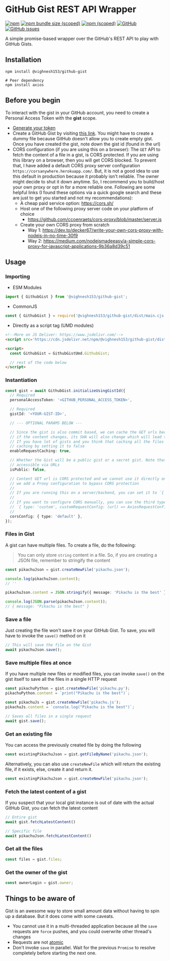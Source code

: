 # GitHub Gist REST API Wrapper

[![npm](https://img.shields.io/npm/dt/@vighnesh153/github-gist)](https://img.shields.io/npm/dt/@vighnesh153/github-gist)
[![npm bundle size (scoped)](https://img.shields.io/bundlephobia/minzip/@vighnesh153/github-gist)](https://img.shields.io/bundlephobia/minzip/@vighnesh153/github-gist)
[![npm (scoped)](https://img.shields.io/npm/v/@vighnesh153/-version)](https://www.npmjs.com/package/@vighnesh153/-version)
[![GitHub](https://img.shields.io/github/license/vighnesh153/vighnesh153-turbo)](https://github.com/vighnesh153/vighnesh153-turbo/blob/main/LICENSE)
[![GitHub issues](https://img.shields.io/github/issues/vighnesh153/vighnesh153-turbo)](https://github.com/vighnesh153/vighnesh153-turbo/issues)

A simple promise-based wrapper over the GitHub's REST API to play with GitHub Gists.

## Installation

```shell
npm install @vighnesh153/github-gist

# Peer dependency
npm install axios
```

## Before you begin

To interact with the gist in your GitHub account, you need to create a Personal Access Token with the **gist** scope.

- [Generate your token](https://github.com/settings/tokens/new?scopes=gist)
- Create a GitHub Gist by visiting [this link](https://gist.github.com/). You might have to create a dummy file because
  GitHub doesn't allow you to create empty gist. Once you have created the gist, note down the gist id (found in the
  url)
- CORS configuration (if you are using this on a browser): The `GET` API to fetch the content of a file in a gist, is
  CORS protected. If you are using this library on a browser, then you will get CORS blocked. To prevent that, I have
  added a default CORS proxy server configuration `https://corsanywhere.herokuapp.com/`. But, it is not a good idea to
  use this default in production because it probably isn't reliable. The owner might decide to shut it down anytime. So,
  I recommend you to build/host your own proxy or opt in for a more reliable one. Following are some helpful links (I
  found these options via a quick google search and these are just to get you started and not my recommendations):
    - A cheap paid service option: https://cors.sh/
    - Host one of the following proxy server code on your platform of choice
        - https://github.com/ccoenraets/cors-proxy/blob/master/server.js
    - Create your own CORS proxy from scratch
        - Way 1: https://dev.to/decker67/write-your-own-cors-proxy-with-nodejs-in-no-time-30f9
        - Way 2: https://medium.com/nodejsmadeeasy/a-simple-cors-proxy-for-javascript-applications-9b36a8d39c51

## Usage

### Importing

* ESM Modules

```ts
import { GithubGist } from '@vighnesh153/github-gist';
```

* CommonJS

```js
const { GithubGist } = require('@vighnesh153/github-gist/dist/main.cjs');
```

* Directly as a script tag (UMD modules)

```html
<!--More on JS Deliver: https://www.jsdelivr.com/-->
<script src='https://cdn.jsdelivr.net/npm/@vighnesh153/github-gist/dist/main.umd.js'></script>

<script>
  const GithubGist = GithubGistUmd.GithubGist;

  // rest of the code below
</script>
```

### Instantiation

```ts
const gist = await GithubGist.initializeUsingGistId({
  // Required
  personalAccessToken: '<GITHUB_PERSONAL_ACCESS_TOKEN>',

  // Required
  gistId: '<YOUR-GIST-ID>',

  // --- OPTIONAL PARAMS BELOW ---

  // Since the gist is also commit based, we can cache the GET urls because git guarantees that
  // if the content changes, its SHA will also change which will lead to a new URL for latest content
  // If you have lot of gists and you think that caching all the files will be heavy, you can disable
  // caching by setting it to false
  enableRequestCaching: true,

  // Whether the Gist will be a public gist or a secret gist. Note that secret gists are still
  // accessible via URLs
  isPublic: false,

  // Content GET url is CORS protected and we cannot use it directly on the frontend. So, by default,
  // we add a Proxy configuration to bypass CORS protection
  //
  // If you are running this on a server/backend, you can set it to `{ type: 'none' }`
  //
  // If you want to configure CORS manually, you can use the third type:
  // `{ type: 'custom', customRequestConfig: (url) => AxiosRequestConfig }`
  //
  corsConfig: { type: 'default' },
});
```

### Files in Gist

A gist can have multiple files. To create a file, do the following:

> You can only store `string` content in a file. So, if you are creating a JSON file, remember to stringify the content

```ts
const pikachuJson = gist.createNewFile('pikachu.json');

console.log(pikachuJson.content);
// ''

pikachuJson.content = JSON.stringify({ message: 'Pikachu is the best' });

console.log(JSON.parse(pikachuJson.content));
// { message: "Pikachu is the best" }
```

### Save a file

Just creating the file won't save it on your GitHub Gist. To save, you will have to invoke the `save()` method on it

```ts
// This will save the file on the Gist
await pikachuJson.save();
```

### Save multiple files at once

If you have multiple new files or modified files, you can invoke `save()` on the gist itself to save all the files in a
single HTTP request

```ts
const pikachuPython = gist.createNewFile('pikachu.py');
pikachuPython.content = `print("Pikachu is the best")`;

const pikachuJs = gist.createNewFile('pikachu.js');
pikachuJs.content = `console.log("Pikachu is the best")`;

// Saves all files in a single request
await gist.save();
```

### Get an existing file

You can access the previously created file by doing the following

```ts
const existingPikachuJson = gist.getFileByName('pikachu.json');
```

Alternatively, you can also use `createNewFile` which will return the existing file, if it exists, else, create it and
return it.

```ts
const existingPikachuJson = gist.createNewFile('pikachu.json');
```

### Fetch the latest content of a gist

If you suspect that your local gist instance is out of date with the actual GitHub Gist, you can fetch the latest content

```ts
// Entire gist
await gist.fetchLatestContent()

// Specific file
await pikachuJson.fetchLatestContent()
```

### Get all the files

```ts
const files = gist.files;
```

### Get the owner of the gist

```ts
const ownerLogin = gist.owner;
```

## Things to be aware of

Gist is an awesome way to store small amount data without having to spin up a database. But it does come with some
caveats.

- You cannot use it in a multi-threaded application because all the `save` requests are `force` pushes, and you could
  overwrite other thread's changes
- Requests are not [atomic](<https://en.wikipedia.org/wiki/Atomicity_(database_systems)>)
- Don't invoke `save` in parallel. Wait for the previous `Promise` to resolve completely before starting the next one.
